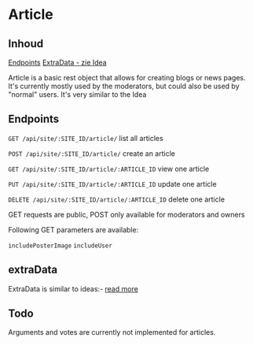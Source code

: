 # Article

## Inhoud
[Endpoints](#endpoints)
[ExtraData - zie Idea](/doc/idea#extradata)

Article is a basic rest object that allows for creating blogs or news pages. It's currently mostly used by the moderators, but could also be used by "normal" users. It's very similar to the Idea

## Endpoints

`GET /api/site/:SITE_ID/article/`
list all articles

`POST /api/site/:SITE_ID/article/`
create an article

`GET /api/site/:SITE_ID/article/:ARTICLE_ID`
view one article

`PUT /api/site/:SITE_ID/article/:ARTICLE_ID`
update one article

`DELETE /api/site/:SITE_ID/article/:ARTICLE_ID`
delete one article

GET requests are public, POST only available for moderators and owners

Following GET parameters are available:

`includePosterImage`
`includeUser`

## extraData

ExtraData is similar to ideas:- [read more](/technical/api/idea#extradata)



## Todo

Arguments and votes are currently not implemented for articles. 